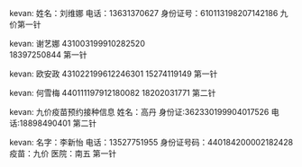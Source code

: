 kevan:
姓名：刘维娜
电话：13631370627
身份证号：610113198207142186
九价第一针

kevan:
谢艺娜 431003199910282520  
18397250844
第一针

kevan:
欧安政 431022199612246301 15274119149
第一针

kevan:
何雪梅 440111197912180082 18202031771
第二针

kevan:
九价疫苗预约接种信息
姓名：高丹
身份证:362330199904017526
电话:18898490401
第二针

kevan:
名字：李新怡
电话：13527751955
身份证号码：440184200002182428
疫苗：九价
医院：南五
第一针
